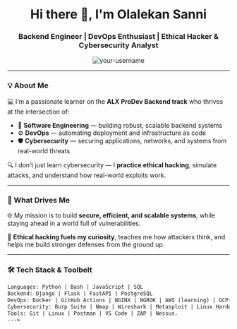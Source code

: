 <h1 align="center">Hi there 👋, I'm Olalekan Sanni</h1>
<h3 align="center">Backend Engineer | DevOps Enthusiast | Ethical Hacker & Cybersecurity Analyst</h3>

<p align="center">
  <img src="https://komarev.com/ghpvc/?username=your-username&label=Profile%20views&color=0e75b6&style=flat" alt="your-username" />
</p>

---

### 💡 About Me

💻 I’m a passionate learner on the **ALX ProDev Backend track** who thrives at the intersection of:

- 🔧 **Software Engineering** — building robust, scalable backend systems
- ⚙️ **DevOps** — automating deployment and infrastructure as code
- 🛡️ **Cybersecurity** — securing applications, networks, and systems from real-world threats

🔍 I don’t just learn cybersecurity — I **practice ethical hacking**, simulate attacks, and understand how real-world exploits work.

---

### 🧭 What Drives Me

🌐 My mission is to build **secure, efficient, and scalable systems**, while staying ahead in a world full of vulnerabilities.

🧠 **Ethical hacking fuels my curiosity**, teaches me how attackers think, and helps me build stronger defenses from the ground up.

---

### 🛠️ Tech Stack & Toolbelt

```html
Languages: Python | Bash | JavaScript | SQL
Backend: Django | Flask | FastAPI | PostgreSQL
DevOps: Docker | GitHub Actions | NGINX | NGROK | AWS (learning) | GCP(learning)
Cybersecurity: Burp Suite | Nmap | Wireshark | Metasploit | Linux Hardening | OWASP 
Tools: Git | Linux | Postman | VS Code | ZAP | Nessus.
--->
